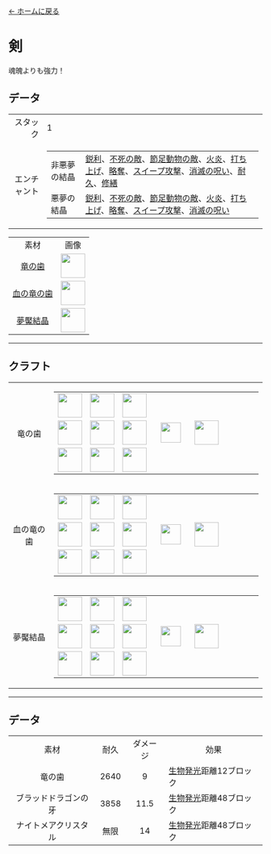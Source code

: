 [← ホームに戻る](../)
# 剣
魂魄よりも強力！

## データ
<table>
    <tr><td align="end">スタック</td><td>1</td></tr>
    <tr><td align="end">エンチャント</td><td>
        <table>
            <tr><td>非悪夢の結晶</td><td><a href="https://minecraft.fandom.com/zh/wiki/鋭利">鋭利</a>、<a href="https://minecraft.fandom.com/zh/wiki/不死の敵">不死の敵</a>、<a href="https://minecraft.fandom.com/zh/wiki/節足動物の敵">節足動物の敵</a>、<a href="https://minecraft.fandom.com/zh/wiki/火炎">火炎</a>、<a href="https://minecraft.fandom.com/zh/wiki/打ち上げ">打ち上げ</a>、<a href="https://minecraft.fandom.com/zh/wiki/略奪">略奪</a>、<a href="https://minecraft.fandom.com/zh/wiki/スイープ攻撃">スイープ攻撃</a>、<a href="https://minecraft.fandom.com/zh/wiki/消滅の呪い">消滅の呪い</a>、<a href="https://minecraft.fandom.com/zh/wiki/耐久">耐久</a>、<a href="https://minecraft.fandom.com/zh/wiki/修繕">修繕</a></td></tr>
            <tr><td>悪夢の結晶</td><td><a href="https://minecraft.fandom.com/zh/wiki/鋭利">鋭利</a>、<a href="https://minecraft.fandom.com/zh/wiki/不死の敵">不死の敵</a>、<a href="https://minecraft.fandom.com/zh/wiki/節足動物の敵">節足動物の敵</a>、<a href="https://minecraft.fandom.com/zh/wiki/火炎">火炎</a>、<a href="https://minecraft.fandom.com/zh/wiki/打ち上げ">打ち上げ</a>、<a href="https://minecraft.fandom.com/zh/wiki/略奪">略奪</a>、<a href="https://minecraft.fandom.com/zh/wiki/スイープ攻撃">スイープ攻撃</a>、<a href="https://minecraft.fandom.com/zh/wiki/消滅の呪い">消滅の呪い</a></td></tr>
        </table>
    </td></tr>
</table>
<table>
    <tr><td align="center">素材</td><td align="center">画像</td></tr>
    <tr><td align="center"><a href="dragon_tooth.md">竜の歯</a></td><td><img src="https://i.imgur.com/Pr9Lvlq.png" height="48"/></td></tr>
    <tr><td align="center"><a href="dragon_blood_tooth.md">血の竜の歯</a></td><td><img src="https://i.imgur.com/yIzgPwQ.png" height="48"/></td></tr>
    <tr><td align="center"><a href="nightmare_crystal.md">夢魘結晶</a></td><td><img src="https://i.imgur.com/RV6EYFJ.png" height="48"/></td></tr>
</table>

---

## クラフト
<table>
    <tr>
        <td align="center">竜の歯</td>
        <td>
            <table>
                <tr><td><img src="https://i.imgur.com/wl43BjZ.png" width="48"/></td><td><img src="https://i.imgur.com/ZJn6ZOj.png" width="48"/></td><td><img src="https://i.imgur.com/wl43BjZ.png" width="48"/></td><td colspan="3"></td></tr>
                <tr><td><img src="https://i.imgur.com/wl43BjZ.png" width="48"/></td><td><img src="https://i.imgur.com/ZJn6ZOj.png" width="48"/></td><td><img src="https://i.imgur.com/wl43BjZ.png" width="48"/></td><td width="70" align="center"><img src="https://i.imgur.com/VE0KqIE.png" width="40"/></td><td><img src="https://i.imgur.com/Pr9Lvlq.png" width="48"/></td><td width="70"></td></tr>
                <tr><td><img src="https://i.imgur.com/wl43BjZ.png" width="48"/></td><td><img src="https://i.imgur.com/hhnlgTn.png" width="48"/></td><td><img src="https://i.imgur.com/wl43BjZ.png" width="48"/></td><td colspan="3"></td></tr>
            </table>
        </td>
    </tr>
    <tr>
        <td align="center">血の竜の歯</td>
        <td>
            <table>
                <tr><td><img src="https://i.imgur.com/wl43BjZ.png" width="48"/></td><td><img src="https://i.imgur.com/DWX8hfU.png" width="48"/></td><td><img src="https://i.imgur.com/wl43BjZ.png" width="48"/></td><td colspan="3"></td></tr>
                <tr><td><img src="https://i.imgur.com/wl43BjZ.png" width="48"/></td><td><img src="https://i.imgur.com/DWX8hfU.png" width="48"/></td><td><img src="https://i.imgur.com/wl43BjZ.png" width="48"/></td><td width="70" align="center"><img src="https://i.imgur.com/VE0KqIE.png" width="40"/></td><td><img src="https://i.imgur.com/yIzgPwQ.png" width="48"/></td><td width="70"></td></tr>
                <tr><td><img src="https://i.imgur.com/wl43BjZ.png" width="48"/></td><td><img src="https://i.imgur.com/IWZz8YM.png" width="48"/></td><td><img src="https://i.imgur.com/wl43BjZ.png" width="48"/></td><td colspan="3"></td></tr>
            </table>
        </td>
    </tr>
    <tr>
        <td align="center">夢魘結晶</td>
        <td>
            <table>
                <tr><td><img src="https://i.imgur.com/wl43BjZ.png" width="48"/></td><td><img src="https://i.imgur.com/pivPa8U.png" width="48"/></td><td><img src="https://i.imgur.com/wl43BjZ.png" width="48"/></td><td colspan="3"></td></tr>
                <tr><td><img src="https://i.imgur.com/wl43BjZ.png" width="48"/></td><td><img src="https://i.imgur.com/pivPa8U.png" width="48"/></td><td><img src="https://i.imgur.com/wl43BjZ.png" width="48"/></td><td width="70" align="center"><img src="https://i.imgur.com/VE0KqIE.png" width="40"/></td><td><img src="https://i.imgur.com/RV6EYFJ.png" width="48"/></td><td width="70"></td></tr>
                <tr><td><img src="https://i.imgur.com/wl43BjZ.png" width="48"/></td><td><img src="https://i.imgur.com/DWX8hfU.png" width="48"/></td><td><img src="https://i.imgur.com/wl43BjZ.png" width="48"/></td><td colspan="3"></td></tr>
            </table>
        </td>
    </tr>
</table>

---

## データ

<table>
    <tr><td align="center">素材</td><td align="center">耐久</td><td align="center">ダメージ</td><td align="center">効果</td></tr>
    <tr><td align="center">竜の歯</td><td align="center">2640</td><td align="center">9</td><td><a href="../feature/entity_glowing.md">生物発光</a>距離12ブロック</td></tr>
    <tr><td align="center">ブラッドドラゴンの牙</td><td align="center">3858</td><td align="center">11.5</td><td><a href="../feature/entity_glowing.md">生物発光</a>距離48ブロック</td></tr>
    <tr><td align="center">ナイトメアクリスタル</td><td align="center">無限</td><td align="center">14</td><td><a href="../feature/entity_glowing.md">生物発光</a>距離48ブロック</td></tr>
</table>
